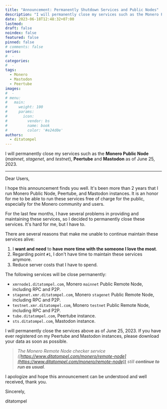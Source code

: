 ```yaml
---
title: "Announcement: Permanently Shutdown Services and Public Nodes"
description: "I will permanently close my services such as the Monero Public Node (mainnet, stagenet, and testnet), Peertube and Mastodon as of June 25, 2023."
date: 2023-06-18T12:48:32+07:00
lastmod:
draft: false
noindex: false
featured: false
pinned: false
# comments: false
series:
#  - 
categories:
#  - 
tags:
  - Monero
  - Mastodon
  - Peertube
images:
#  - 
# menu:
#   main:
#     weight: 100
#     params:
#       icon:
#         vendor: bs
#         name: book
#         color: '#e24d0e'
authors:
  - ditatompel
---
```


I will permanently close my services such as the **Monero Public Node** (*mainnet*, *stagenet*, and *testnet*), **Peertube** and **Mastodon** as of June 25, 2023.

<!--more-->
---

Dear Users,

I hope this announcement finds you well. It's been more than 2 years that I run Monero Public Node, Peertube, and Mastodon instances. It is an honor for me to be able to run these services free of charge for the public, especially for the Monero community and users.

For the last few months, I have several problems in providing and maintaining these services, so I decided to permanently close these services. It's hard for me, but I have to.

There are several reasons that make me unable to continue maintain these services alive:
1. I **want and need** to **have more time with the someone I love the most**.
2. Regarding point `#1`, I don't have time to maintain these services anymore.
3. Reduce server costs that I have to spend.

The following services will be close permanently:
- `xmrnode1.ditatompel.com`, Monero `mainnet` Public Remote Node, including RPC and P2P.
- `stagenet.xmr.ditatompel.com`, Monero `stagenet` Public Remote Node, including RPC and P2P.
- `testnet.xmr.ditatompel.com`, Monero `testnet` Public Remote Node, including RPC and P2P.
- `tube.ditatompel.com`, Peertube instance.
- `sts.ditatompel.com`, Mastodon instance.

I will permanently close the services above as of June 25, 2023. If you have ever registered on my Peertube and Mastodon instances, please download your data as soon as possible.

> _The Monero Remote Node checker service ([https://www.ditatompel.com/monero/remote-node](https://www.ditatompel.com/monero/remote-node)) still **continue to run as usual**._

I apologize and hope this announcement can be understood and well received, thank you.

Sincerely,

ditatompel